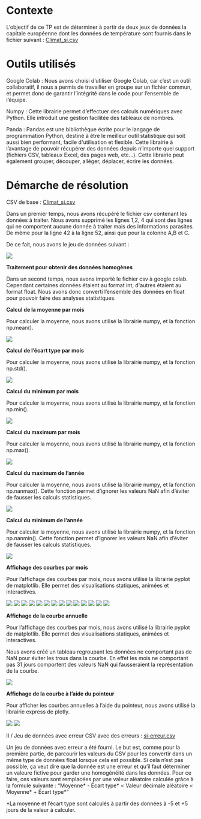 # Contexte

  L’objectif de ce TP est de déterminer à partir de deux jeux de données la capitale européenne dont les données de température sont fournis dans le fichier suivant : [Climat_si.csv](https://github.com/CortoVilain/TPQualiteDesDonnees/blob/main/climat_si.csv)

# Outils utilisés

Google Colab : 
Nous avons choisi d’utiliser Google Colab, car c’est un outil collaboratif, il nous a permis de travailler en groupe sur un fichier commun, et permet donc de garantir l’intégrité dans le code pour l’ensemble de l’équipe. 

Numpy :
Cette librairie permet d’effectuer des calculs numériques avec Python. Elle introduit une gestion facilitée des tableaux de nombres.

Panda : 
Pandas est une bibliothèque écrite pour le langage de programmation Python, destiné à être le meilleur outil statistique qui soit aussi bien performant, facile d'utilisation et flexible. Cette librairie à l’avantage de pouvoir récupérer des données depuis n’importe quel support (fichiers CSV, tableaux Excel, des pages web, etc…). Cette librairie peut également grouper, découper, alléger, déplacer, écrire les données.


# Démarche de résolution

CSV de base : [Climat_si.csv](https://github.com/CortoVilain/TPQualiteDesDonnees/blob/main/climat_si.csv)

Dans un premier temps, nous avons récupéré le fichier csv contenant les données à traiter.
Nous avons supprimé les lignes 1,2, 4 qui sont des lignes qui ne comportent aucune donnée à traiter mais des informations parasites. 
De même pour la ligne 42 à la ligne 52, ainsi que pour la colonne A,B et C.

De ce fait, nous avons le jeu de données suivant : 

![](https://www.infolux.fr/wp-content/uploads/2021/02/1.png)


**Traitement pour obtenir des données homogènes**

Dans un second temps, nous avons importé le fichier csv à google colab. Cependant certaines données étaient au format int, d'autres étaient au format float. Nous avons donc converti l’ensemble des données en float pour pouvoir faire des analyses statistiques.



**Calcul de la moyenne par mois**

Pour calculer la moyenne, nous avons utilisé la librairie numpy, et la fonction np.mean().

![](https://www.infolux.fr/wp-content/uploads/2021/02/2.png)

**Calcul de l’écart type par mois** 

Pour calculer la moyenne, nous avons utilisé la librairie numpy, et la fonction np.std().

![](https://www.infolux.fr/wp-content/uploads/2021/02/3.png)

**Calcul du minimum par mois**

Pour calculer la moyenne, nous avons utilisé la librairie numpy, et la fonction np.min().

![](https://www.infolux.fr/wp-content/uploads/2021/02/4.png)

**Calcul du maximum par mois**

Pour calculer la moyenne, nous avons utilisé la librairie numpy, et la fonction np.max().

![](https://www.infolux.fr/wp-content/uploads/2021/02/5.png)

**Calcul du maximum de l’année**

Pour calculer la moyenne, nous avons utilisé la librairie numpy, et la fonction np.nanmax(). Cette fonction permet d’ignorer les valeurs NaN afin d’éviter de fausser les calculs statistiques.

![](https://www.infolux.fr/wp-content/uploads/2021/02/6.png)

**Calcul du minimum de l’année**

Pour calculer la moyenne, nous avons utilisé la librairie numpy, et la fonction np.nanmin(). Cette fonction permet d’ignorer les valeurs NaN afin d’éviter de fausser les calculs statistiques.

![](https://www.infolux.fr/wp-content/uploads/2021/02/7.png)

**Affichage des courbes par mois**

Pour l’affichage des courbes par mois, nous avons utilisé la librairie pyplot de matplotlib.
Elle permet des visualisations statiques, animées et interactives.

![](https://www.infolux.fr/wp-content/uploads/2021/02/8.png)
![](https://www.infolux.fr/wp-content/uploads/2021/02/9.png)
![](https://www.infolux.fr/wp-content/uploads/2021/02/10.png)
![](https://www.infolux.fr/wp-content/uploads/2021/02/11.png)
![](https://www.infolux.fr/wp-content/uploads/2021/02/12.png)
![](https://www.infolux.fr/wp-content/uploads/2021/02/13.png)
![](https://www.infolux.fr/wp-content/uploads/2021/02/14.png)
![](https://www.infolux.fr/wp-content/uploads/2021/02/15.png)
![](https://www.infolux.fr/wp-content/uploads/2021/02/16.png)
![](https://www.infolux.fr/wp-content/uploads/2021/02/17.png)
![](https://www.infolux.fr/wp-content/uploads/2021/02/18.png)
![](https://www.infolux.fr/wp-content/uploads/2021/02/19.png)
![](https://www.infolux.fr/wp-content/uploads/2021/02/20.png)
![](https://www.infolux.fr/wp-content/uploads/2021/02/21.png)


**Affichage de la courbe annuelle**

Pour l’affichage des courbes par mois, nous avons utilisé la librairie pyplot de matplotlib.
Elle permet des visualisations statiques, animées et interactives.

Nous avons créé un tableau regroupant les données ne comportant pas de NaN pour éviter les trous dans la courbe. En effet les mois ne comportant pas 31 jours comportent des valeurs NaN qui fausseraient la représentation de la courbe.

![](https://www.infolux.fr/wp-content/uploads/2021/02/22.png)

**Affichage de la courbe à l’aide du pointeur**

Pour afficher les courbes annuelles à l’aide du pointeur, nous avons utilisé la librairie express de plotly.

![](https://www.infolux.fr/wp-content/uploads/2021/02/23.png)
![](https://www.infolux.fr/wp-content/uploads/2021/02/24.png)

II / Jeu de données avec erreur
CSV avec des erreurs : [si-erreur.csv](https://github.com/CortoVilain/TPQualiteDesDonnees/blob/main/si-erreur.csv)


Un jeu de données avec erreur a été fourni. Le but est, comme pour la première partie, de parcourir les valeurs du CSV pour les convertir dans un même type de données float lorsque cela est possible.
Si cela n’est pas possible, ça veut dire que la donnée est une erreur et qu’il faut déterminer un valeure fictive pour garder une homogénéité dans les données.
Pour ce faire, ces valeurs sont remplacées par une valeur aléatoire calculée grâce à la formule suivante :
“Moyenne* - Écart type* < Valeur décimale aléatoire < Moyenne* + Écart type*”

*La moyenne et l’écart type sont calculés à partir des données à -5 et +5 jours de la valeur à calculer.
